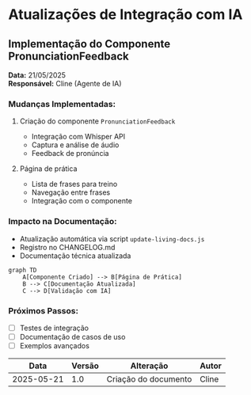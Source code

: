 # Atualizações de Integração com IA

## Implementação do Componente PronunciationFeedback

**Data:** 21/05/2025  
**Responsável:** Cline (Agente de IA)

### Mudanças Implementadas:
1. Criação do componente `PronunciationFeedback`
   - Integração com Whisper API
   - Captura e análise de áudio
   - Feedback de pronúncia

2. Página de prática
   - Lista de frases para treino
   - Navegação entre frases
   - Integração com o componente

### Impacto na Documentação:
- Atualização automática via script `update-living-docs.js`
- Registro no CHANGELOG.md
- Documentação técnica atualizada

```mermaid
graph TD
    A[Componente Criado] --> B[Página de Prática]
    B --> C[Documentação Atualizada]
    C --> D[Validação com IA]
```

### Próximos Passos:
- [ ] Testes de integração
- [ ] Documentação de casos de uso
- [ ] Exemplos avançados

| Data       | Versão | Alteração               | Autor     |
|------------|--------|-------------------------|-----------|
| 2025-05-21 | 1.0    | Criação do documento    | Cline     |
